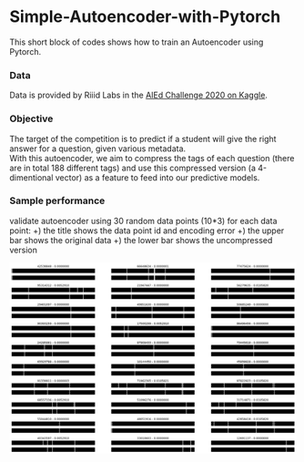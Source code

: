 # Simple-Autoencoder-with-Pytorch
This short block of codes shows how to train an Autoencoder using Pytorch.

### Data
Data is provided by Riiid Labs in the [AIEd Challenge 2020 on Kaggle](https://www.kaggle.com/c/riiid-test-answer-prediction/data).

### Objective
The target of the competition is to predict if a student will give the right answer for a question, given various metadata. \
With this autoencoder, we aim to compress the tags of each question (there are in total 188 different tags) and use this compressed version (a 4-dimentional vector) as a feature to feed into our predictive models.

### Sample performance
validate autoencoder using 30 random data points (10*3)
for each data point:
+) the title shows the data point id and encoding error
+) the upper bar shows the original data
+) the lower bar shows the uncompressed version

![sample performance of the autoencoder](sample_encoding_30.png "Autoencoder on question tags")
